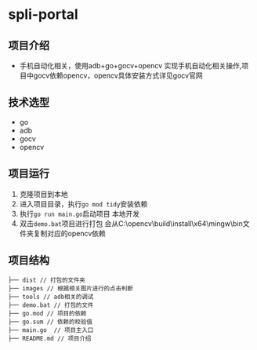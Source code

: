 # spli-portal



## 项目介绍
- 手机自动化相关，使用adb+go+gocv+opencv 实现手机自动化相关操作,项目中gocv依赖opencv，opencv具体安装方式详见gocv官网

## 技术选型

- go
- adb
- gocv
- opencv

## 项目运行

1. 克隆项目到本地
2. 进入项目目录，执行`go mod tidy`安装依赖
3. 执行`go run main.go`启动项目 本地开发
4. 双击`demo.bat`项目进行打包 会从C:\opencv\build\install\x64\mingw\bin文件夹复制对应的opencv依赖

## 项目结构

```
├── dist // 打包的文件夹
├── images // 根据相关图片进行的点击判断
├── tools // adb相关的调试
├── demo.bat // 打包的文件
├── go.mod // 项目的依赖
├── go.sum // 依赖的校验值
├── main.go  // 项目主入口
├── README.md // 项目介绍